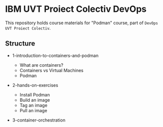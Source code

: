 # IBM UVT Proiect Colectiv DevOps

This repository holds course materials for "Podman" course, part of `DevOps UVT Proiect Colectiv`. 

## Structure

* 1-introduction-to-containers-and-podman
  * What are containers?
  * Containers vs Virtual Machines
  * Podman

* 2-hands-on-exercises
  * Install Podman
  * Build an image
  * Tag an image
  * Pull an image

* 3-container-orchestration